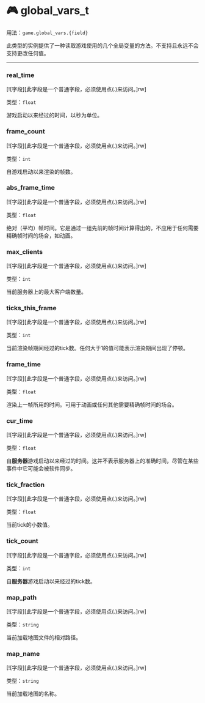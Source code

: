 # 🎮 global_vars_t

用法：`game.global_vars.{field}`

此类型的实例提供了一种读取游戏使用的几个全局变量的方法。不支持且永远不会支持更改任何值。
_________________

### real_time

[![字段][此字段是一个普通字段，必须使用点(.)来访问。]rw]

类型：`float`

游戏启动以来经过的时间，以秒为单位。

### frame_count

[![字段][此字段是一个普通字段，必须使用点(.)来访问。]rw]

类型：`int`

自游戏启动以来渲染的帧数。

### abs_frame_time

[![字段][此字段是一个普通字段，必须使用点(.)来访问。]rw]

类型：`float`

绝对（平均）帧时间。它是通过一组先前的帧时间计算得出的，不应用于任何需要精确帧时间的场合，如动画。

### max_clients

[![字段][此字段是一个普通字段，必须使用点(.)来访问。]rw]

类型：`int`

当前服务器上的最大客户端数量。

### ticks_this_frame

[![字段][此字段是一个普通字段，必须使用点(.)来访问。]rw]

类型：`int`

当前渲染帧期间经过的tick数。任何大于1的值可能表示渲染期间出现了停顿。

### frame_time

[![字段][此字段是一个普通字段，必须使用点(.)来访问。]rw]

类型：`float`

渲染上一帧所用的时间。可用于动画或任何其他需要精确帧时间的场合。

### cur_time

[![字段][此字段是一个普通字段，必须使用点(.)来访问。]rw]

类型：`float`

自**服务器**游戏启动以来经过的时间。这并不表示服务器上的准确时间，尽管在某些事件中它可能会被软件同步。

### tick_fraction

[![字段][此字段是一个普通字段，必须使用点(.)来访问。]rw]

类型：`float`

当前tick的小数值。

### tick_count

[![字段][此字段是一个普通字段，必须使用点(.)来访问。]rw]

类型：`int`

自**服务器**游戏启动以来经过的tick数。

### map_path

[![字段][此字段是一个普通字段，必须使用点(.)来访问。]rw]

类型：`string`

当前加载地图文件的相对路径。

### map_name

[![字段][此字段是一个普通字段，必须使用点(.)来访问。]rw]

类型：`string`

当前加载地图的名称。